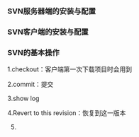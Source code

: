 ### SVN服务器端的安装与配置

### SVN客户端的安装与配置

### SVN的基本操作

1.checkout：客户端第一次下载项目时会用到

2.commit：提交

3.show log

4.Revert to this revision：恢复到这一版本

5.
















